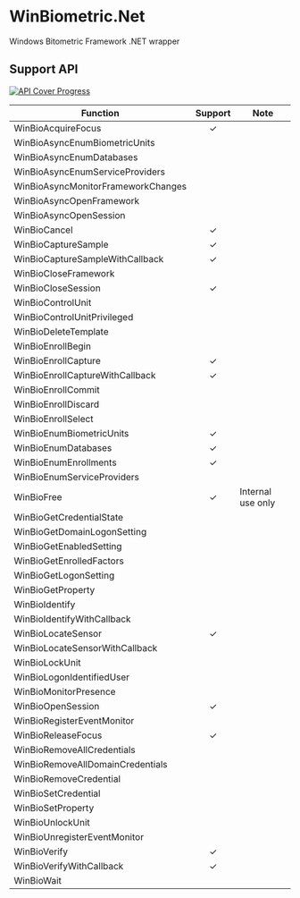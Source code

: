 # WinBiometric.Net
Windows Bitometric Framework .NET wrapper

## Support API

[![API Cover Progress](https://img.shields.io/badge/API%20Coverage-33%25%20(17/52)-green.svg)]()

|Function|Support|Note|
|----|:----:|----|
|WinBioAcquireFocus|✓||
|WinBioAsyncEnumBiometricUnits|||
|WinBioAsyncEnumDatabases|||
|WinBioAsyncEnumServiceProviders|||
|WinBioAsyncMonitorFrameworkChanges|||
|WinBioAsyncOpenFramework|||
|WinBioAsyncOpenSession|||
|WinBioCancel|✓||
|WinBioCaptureSample|✓||
|WinBioCaptureSampleWithCallback|✓||
|WinBioCloseFramework|||
|WinBioCloseSession|✓||
|WinBioControlUnit|||
|WinBioControlUnitPrivileged|||
|WinBioDeleteTemplate|||
|WinBioEnrollBegin|||
|WinBioEnrollCapture|✓||
|WinBioEnrollCaptureWithCallback|✓||
|WinBioEnrollCommit|||
|WinBioEnrollDiscard|||
|WinBioEnrollSelect|||
|WinBioEnumBiometricUnits|✓||
|WinBioEnumDatabases|✓||
|WinBioEnumEnrollments|✓||
|WinBioEnumServiceProviders|||
|WinBioFree|✓|Internal use only|
|WinBioGetCredentialState|||
|WinBioGetDomainLogonSetting|||
|WinBioGetEnabledSetting|||
|WinBioGetEnrolledFactors|||
|WinBioGetLogonSetting|||
|WinBioGetProperty|||
|WinBioIdentify|||
|WinBioIdentifyWithCallback|||
|WinBioLocateSensor|✓||
|WinBioLocateSensorWithCallback|||
|WinBioLockUnit|||
|WinBioLogonIdentifiedUser|||
|WinBioMonitorPresence|||
|WinBioOpenSession|✓||
|WinBioRegisterEventMonitor|||
|WinBioReleaseFocus|✓||
|WinBioRemoveAllCredentials|||
|WinBioRemoveAllDomainCredentials|||
|WinBioRemoveCredential|||
|WinBioSetCredential|||
|WinBioSetProperty|||
|WinBioUnlockUnit|||
|WinBioUnregisterEventMonitor|||
|WinBioVerify|✓||
|WinBioVerifyWithCallback|✓||
|WinBioWait|||